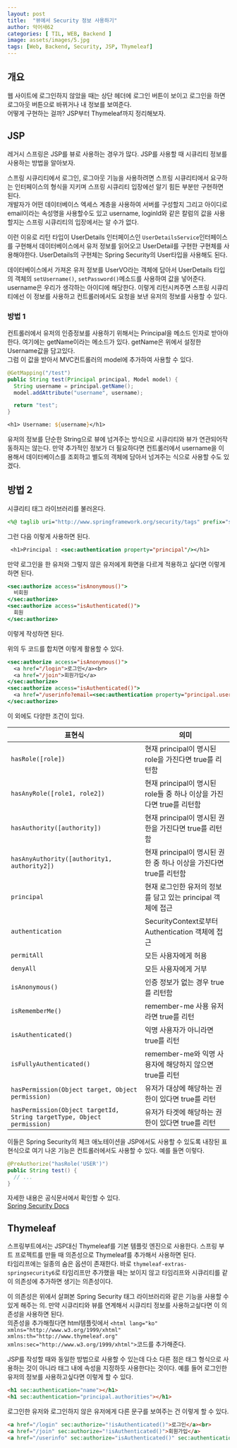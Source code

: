 ```yaml
---
layout: post
title:  "뷰에서 Security 정보 사용하기"
author: 악어새62
categories: [ TIL, WEB, Backend ]
image: assets/images/5.jpg
tags: [Web, Backend, Security, JSP, Thymeleaf]
---
```

## 개요

웹 사이트에 로그인하지 않았을 때는 상단 헤더에 로그인 버튼이 보이고 로그인을 하면 로그아웃 버튼으로 바뀌거나 내 정보를 보여준다.  
어떻게 구현하는 걸까? JSP부터 Thymeleaf까지 정리해보자.

## JSP

레거시 스프링은 JSP를 뷰로 사용하는 경우가 많다. JSP를 사용할 때 시큐리티 정보를 사용하는 방법을 알아보자.

스프링 시큐리티에서 로그인, 로그아웃 기능을 사용하려면 스프링 시큐리티에서 요구하는 인터페이스의 형식을 지키며 스프링 시큐리티 입장에선 알기 힘든 부분만 구현하면 된다.  
개발자가 어떤 데이터베이스 엑세스 계층을 사용하여 서버를 구성할지 그리고 아이디로 email이라는 속성명을 사용할수도 있고 username, loginId와 같은 칼럼의 값을 사용할지는 스프링 시큐리티의 입장에서는 알 수가 없다.

이런 이유로 리턴 타입이 UserDetails 인터페이스인 `UserDetailsService`인터페이스를 구현해서 데이터베이스에서 유저 정보를 읽어오고 UserDetail를 구현한 구현체를 사용해야한다. 
UserDetails의 구현체는 Spring Security의 User타입을 사용해도 된다.

데이터베이스에서 가져온 유저 정보를 UserVO라는 객체에 담아서 UserDetails 타입의 객체의 `setUsername()`, `setPassword()`메소드를 사용하여 값을 넣어준다. username은 우리가 생각하는 아이디에 해당한다. 이렇게 리턴시켜주면 스프링 시큐리티에선 이 정보를 사용하고 컨트롤러에서도 요청을 보낸 유저의 정보를 사용할 수 있다.

### 방법 1

컨트롤러에서 유저의 인증정보를 사용하기 위해서는 Principal을 메소드 인자로 받아야한다. 여기에는 getName이라는 메소드가 있다.
getName은 위에서 설정한 Username값을 담고있다.  
그럼 이 값을 받아서 MVC컨트롤러의 model에 추가하여 사용할 수 있다.  
```java
@GetMapping("/test")
public String test(Principal principal, Model model) {
  String username = principal.getName();
  model.addAttribute("username", username);

  return "test";
}
```
```jsp
<h1> Username: ${username}</h1>
```
유저의 정보를 단순한 String으로 뷰에 넘겨주는 방식으로 시큐리티와 뷰가 연관되어작동하지는 않는다. 
만약 추가적인 정보가 더 필요하다면 컨트롤러에서 username을 이용해서 데이터베이스를 조회하고 별도의 객체에 담아서 넘겨주는 식으로 사용할 수도 있겠다.

## 방법 2

시큐리티 태그 라이브러리를 불러온다.
```jsp
<%@ taglib uri="http://www.springframework.org/security/tags" prefix="sec"%>
```
그런 다음 이렇게 사용하면 된다.
```jsp
 <h1>Principal : <sec:authentication property="principal"/></h1>
```

만약 로그인을 한 유저와 그렇지 않은 유저에게 화면을 다르게 적용하고 싶다면 이렇게 하면 된다.
```jsp
<sec:authorize access="isAnonymous()">
  비회원
</sec:authorize>
<sec:authorize access="isAuthenticated()">
  회원
</sec:authorize>    
```
이렇게 작성하면 된다.

위의 두 코드를 합치면 이렇게 활용할 수 있다.
```jsp
<sec:authorize access="isAnonymous()">
  <a href="/login">로그인</a><br>
  <a href="/join">회원가입</a>
</sec:authorize>
<sec:authorize access="isAuthenticated()">
  <a href="/userinfo?email=<sec:authentication property="principal.username"/>"><sec:authentication property="principal.username"/></a>
</sec:authorize>    
```

이 외에도 다양한 조건이 있다.

| 표현식                                                              | 의미                                                    |
|---------------------------------------------------------------------|----------------------------------------------------------------|
| `hasRole([role])`                                                   | 현재 principal이 명시된 role을 가진다면 true를 리턴함            |
| `hasAnyRole([role1, role2])`                                        | 현재 principal이 명시된 role들 중 하나 이상을 가진다면 true를 리턴함 |
| `hasAuthority([authority])`                                         | 현재 principal이 명시된 권한을 가진다면 true를 리턴함            |
| `hasAnyAuthority([authority1, authority2])`                         | 현재 principal이 명시된 권한 중 하나 이상을 가진다면 true를 리턴함 |
| `principal`                                                         | 현재 로그인한 유저의 정보를 담고 있는 principal 객체에 접근       |
| `authentication`                                                    | SecurityContext로부터 Authentication 객체에 접근             |
| `permitAll`                                                         | 모든 사용자에게 허용                                           |
| `denyAll`                                                           | 모든 사용자에게 거부                                           |
| `isAnonymous()`                                                     | 인증 정보가 없는 경우 true를 리턴함                              |
| `isRememberMe()`                                                    | remember-me 사용 유저라면 true를 리턴                           |
| `isAuthenticated()`                                                 | 익명 사용자가 아니라면 true를 리턴                              |
| `isFullyAuthenticated()`                                            | remember-me와 익명 사용자에 해당하지 않으면 true를 리턴          |
| `hasPermission(Object target, Object permission)`                   | 유저가 대상에 해당하는 권한이 있다면 true를 리턴                  |
| `hasPermission(Object targetId, String targetType, Object permission)`| 유저가 타겟에 해당하는 권한이 있다면 true를 리턴                  |

이들은 Spring Security의 체크 애노테이션을 JSP에서도 사용할 수 있도록 내장된 표현식으로 여기 나온 기능은 컨트롤러에서도 사용할 수 있다.
예를 들면 이렇다.
```java
@PreAuthorize("hasRole('USER')")
public String test() {
  // ...
}
```
자세한 내용은 공식문서에서 확인할 수 있다.  
[Spring Security Docs](https://docs.spring.io/spring-security/site/docs/)

## Thymeleaf

스프링부트에서는 JSP대신 Thymeleaf를 기본 템플릿 엔진으로 사용한다. 스프링 부트 프로젝트를 만들 때 의존성으로 Thymeleaf를 추가해서 사용하면 된다.  
타임리프에는 일종의 숨은 옵션이 존재한다. 바로 `thymeleaf-extras-springsecurity6`로 타임리프만 추가했을 때는 보이지 않고 타임리프와 시큐리티를 같이 의존성에 추가하면 생기는 의존성이다.

이 의존성은 위에서 살펴본 Spring Security 태그 라이브러리와 같은 기능을 사용할 수 있게 해주는 의. 만약 시큐리티와 뷰를 연계해서 시큐리티 정보를 사용하고싶다면 이 의존성을 사용하면 된다.  
의존성을 추가해줬다면 html템플릿에서 `<html lang="ko" xmlns="http://www.w3.org/1999/xhtml" xmlns:th="http://www.thymeleaf.org" xmlns:sec="http://www.w3.org/1999/xhtml">`코드를 추가해준다.

JSP를 작성할 때와 동일한 방법으로 사용할 수 있는데 다소 다른 점은 태그 형식으로 사용하는 것이 아니라 태그 내에 속성을 지정하듯 사용한다는 것이다.
예를 들어 로그인한 유저의 정보를 사용하고싶다면 이렇게 할 수 있다.
```html
<h1 sec:authentication="name"></h1>
<h1 sec:authentication="principal.authorities"></h1>
```
로그인한 유저와 로그인하지 않은 유저에게 다른 문구를 보여주는 건 이렇게 할 수 있다.
```html
<a href="/login" sec:authorize="!isAuthenticated()">로그인</a><br>
<a href="/join" sec:authorize="!isAuthenticated()">회원가입</a>
<a href="/userinfo" sec:authorize="isAuthenticated()" sec:authentication="name"></a>
```